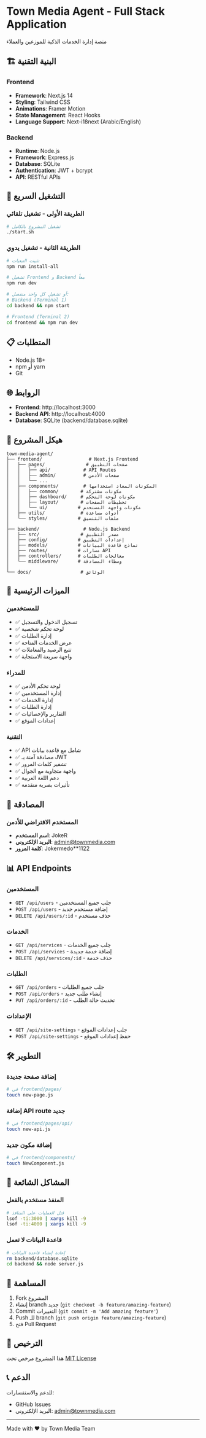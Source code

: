 # Town Media Agent - Full Stack Application

منصة إدارة الخدمات الذكية للموزعين والعملاء

## 🏗️ البنية التقنية

### Frontend

- **Framework**: Next.js 14
- **Styling**: Tailwind CSS
- **Animations**: Framer Motion
- **State Management**: React Hooks
- **Language Support**: Next-i18next (Arabic/English)

### Backend

- **Runtime**: Node.js
- **Framework**: Express.js
- **Database**: SQLite
- **Authentication**: JWT + bcrypt
- **API**: RESTful APIs

## 🚀 التشغيل السريع

### الطريقة الأولى - تشغيل تلقائي

```bash
# تشغيل المشروع بالكامل
./start.sh
```

### الطريقة الثانية - تشغيل يدوي

```bash
# تثبيت التبعيات
npm run install-all

# تشغيل Frontend و Backend معاً
npm run dev

# أو تشغيل كل واحد منفصل:
# Backend (Terminal 1)
cd backend && npm start

# Frontend (Terminal 2)
cd frontend && npm run dev
```

## 📋 المتطلبات

- Node.js 18+
- npm أو yarn
- Git

## 🌐 الروابط

- **Frontend**: http://localhost:3000
- **Backend API**: http://localhost:4000
- **Database**: SQLite (backend/database.sqlite)

## 📁 هيكل المشروع

```
town-media-agent/
├── frontend/                 # Next.js Frontend
│   ├── pages/               # صفحات التطبيق
│   │   ├── api/            # API Routes
│   │   ├── admin/          # صفحات الأدمن
│   │   └── ...
│   ├── components/         # المكونات المعاد استخدامها
│   │   ├── common/        # مكونات مشتركة
│   │   ├── dashboard/     # مكونات لوحة التحكم
│   │   ├── layout/        # تخطيطات الصفحات
│   │   └── ui/           # مكونات واجهة المستخدم
│   ├── utils/             # أدوات مساعدة
│   └── styles/           # ملفات التنسيق
│
├── backend/                # Node.js Backend
│   ├── src/               # مصدر التطبيق
│   ├── config/           # إعدادات التطبيق
│   ├── models/           # نماذج قاعدة البيانات
│   ├── routes/           # مسارات API
│   ├── controllers/      # معالجات الطلبات
│   └── middleware/       # وسطاء المصادقة
│
└── docs/                  # الوثائق
```

## 🔧 الميزات الرئيسية

### للمستخدمين

- ✅ تسجيل الدخول والتسجيل
- ✅ لوحة تحكم شخصية
- ✅ إدارة الطلبات
- ✅ عرض الخدمات المتاحة
- ✅ تتبع الرصيد والمعاملات
- ✅ واجهة سريعة الاستجابة

### للمدراء

- ✅ لوحة تحكم الأدمن
- ✅ إدارة المستخدمين
- ✅ إدارة الخدمات
- ✅ إدارة الطلبات
- ✅ التقارير والإحصائيات
- ✅ إعدادات الموقع

### التقنية

- ✅ API شامل مع قاعدة بيانات
- ✅ مصادقة آمنة بـ JWT
- ✅ تشفير كلمات المرور
- ✅ واجهة متجاوبة مع الجوال
- ✅ دعم اللغة العربية
- ✅ تأثيرات بصرية متقدمة

## 🔐 المصادقة

### المستخدم الافتراضي للأدمن

- **اسم المستخدم**: JokeR
- **البريد الإلكتروني**: admin@townmedia.com
- **كلمة المرور**: Jokermedo\*\*1122

## 📊 API Endpoints

### المستخدمين

- `GET /api/users` - جلب جميع المستخدمين
- `POST /api/users` - إضافة مستخدم جديد
- `DELETE /api/users/:id` - حذف مستخدم

### الخدمات

- `GET /api/services` - جلب جميع الخدمات
- `POST /api/services` - إضافة خدمة جديدة
- `DELETE /api/services/:id` - حذف خدمة

### الطلبات

- `GET /api/orders` - جلب جميع الطلبات
- `POST /api/orders` - إنشاء طلب جديد
- `PUT /api/orders/:id` - تحديث حالة الطلب

### الإعدادات

- `GET /api/site-settings` - جلب إعدادات الموقع
- `POST /api/site-settings` - حفظ إعدادات الموقع

## 🛠️ التطوير

### إضافة صفحة جديدة

```bash
# في frontend/pages/
touch new-page.js
```

### إضافة API route جديد

```bash
# في frontend/pages/api/
touch new-api.js
```

### إضافة مكون جديد

```bash
# في frontend/components/
touch NewComponent.js
```

## 🐛 المشاكل الشائعة

### المنفذ مستخدم بالفعل

```bash
# قتل العمليات على المنافذ
lsof -ti:3000 | xargs kill -9
lsof -ti:4000 | xargs kill -9
```

### قاعدة البيانات لا تعمل

```bash
# إعادة إنشاء قاعدة البيانات
rm backend/database.sqlite
cd backend && node server.js
```

## 📝 المساهمة

1. Fork المشروع
2. إنشاء branch جديد (`git checkout -b feature/amazing-feature`)
3. Commit التغييرات (`git commit -m 'Add amazing feature'`)
4. Push للـ branch (`git push origin feature/amazing-feature`)
5. فتح Pull Request

## 📄 الترخيص

هذا المشروع مرخص تحت [MIT License](LICENSE)

## 📞 الدعم

للدعم والاستفسارات:

- GitHub Issues
- البريد الإلكتروني: admin@townmedia.com

---

Made with ❤️ by Town Media Team
